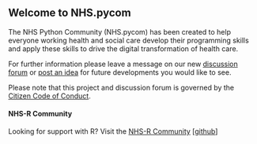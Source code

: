 ## Welcome to NHS.pycom

The NHS Python Community (NHS.pycom) has been created to help everyone working health and social care develop their programming skills and apply these skills to drive the digital transformation of health care.

For further information please leave a message on our new [discussion forum](https://github.com/nhsx/nhs.pycom/discussions?discussions_q=category%3AGeneral) or [post an idea](https://github.com/nhsx/nhs.pycom/discussions?discussions_q=category%3AIdeas) for future developments you would like to see.

Please note that this project and discussion forum is governed by the [Citizen Code of Conduct](https://github.com/nhsx/nhs.pycom/blob/main/CODE_OF_CONDUCT.md).

#### NHS-R Community

Looking for support with R? Visit the [NHS-R Community](https://nhsrcommunity.com/) [[github](https://github.com/nhs-r-community)]
